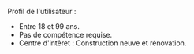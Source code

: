 Profil de l'utilisateur : 

- Entre 18 et 99 ans.
- Pas de compétence requise.
- Centre d'intêret : Construction neuve et rénovation.
